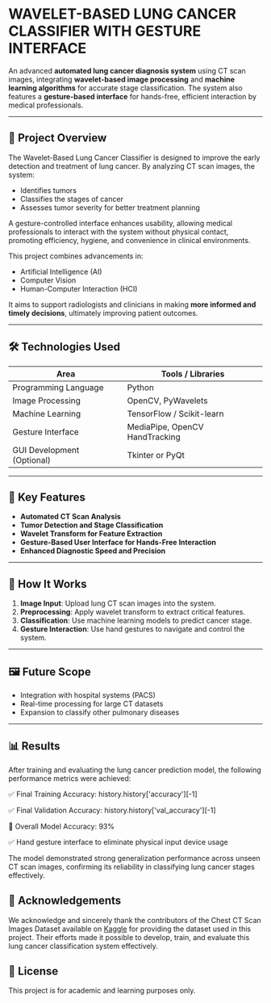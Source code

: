 # WAVELET-BASED LUNG CANCER CLASSIFIER WITH GESTURE INTERFACE
An advanced **automated lung cancer diagnosis system** using CT scan images, integrating **wavelet-based image processing** and **machine learning algorithms** for accurate stage classification. The system also features a **gesture-based interface** for hands-free, efficient interaction by medical professionals.

---

## 📌 Project Overview

The Wavelet-Based Lung Cancer Classifier is designed to improve the early detection and treatment of lung cancer. By analyzing CT scan images, the system:
- Identifies tumors
- Classifies the stages of cancer
- Assesses tumor severity for better treatment planning

A gesture-controlled interface enhances usability, allowing medical professionals to interact with the system without physical contact, promoting efficiency, hygiene, and convenience in clinical environments.

This project combines advancements in:
- Artificial Intelligence (AI)
- Computer Vision
- Human-Computer Interaction (HCI)

It aims to support radiologists and clinicians in making **more informed and timely decisions**, ultimately improving patient outcomes.

---

## 🛠️ Technologies Used

| Area                      | Tools / Libraries             |
|----------------------------|-------------------------------|
| Programming Language       | Python                        |
| Image Processing           | OpenCV, PyWavelets             |
| Machine Learning           | TensorFlow / Scikit-learn      |
| Gesture Interface          | MediaPipe, OpenCV HandTracking |
| GUI Development (Optional) | Tkinter or PyQt                |

---

## 🧠 Key Features

- **Automated CT Scan Analysis**  
- **Tumor Detection and Stage Classification**  
- **Wavelet Transform for Feature Extraction**  
- **Gesture-Based User Interface for Hands-Free Interaction**  
- **Enhanced Diagnostic Speed and Precision**

---

## 🚀 How It Works

1. **Image Input**: Upload lung CT scan images into the system.
2. **Preprocessing**: Apply wavelet transform to extract critical features.
3. **Classification**: Use machine learning models to predict cancer stage.
4. **Gesture Interaction**: Use hand gestures to navigate and control the system.

---

## 🖼️ Future Scope

- Integration with hospital systems (PACS)
- Real-time processing for large CT datasets
- Expansion to classify other pulmonary diseases

---

## 📊 Results
After training and evaluating the lung cancer prediction model, the following performance metrics were achieved:

✅ Final Training Accuracy: history.history['accuracy'][-1]

✅ Final Validation Accuracy: history.history['val_accuracy'][-1]

🎯 Overall Model Accuracy: 93%

✅ Hand gesture interface to eliminate physical input device usage 

The model demonstrated strong generalization performance across unseen CT scan images, confirming its reliability in classifying lung cancer stages effectively.

## 🙏 Acknowledgements
We acknowledge and sincerely thank the contributors of the Chest CT Scan Images Dataset available on [Kaggle](https://www.kaggle.com/datasets/mohamedhanyyy/chest-ctscan-images) for providing the dataset used in this project.
Their efforts made it possible to develop, train, and evaluate this lung cancer classification system effectively.
## 📄 License
This project is for academic and learning purposes only.

